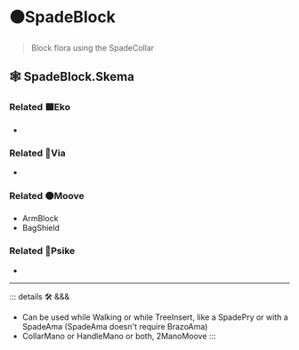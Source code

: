 # 🟠<mooves>SpadeBlock</mooves>

> Block flora using the SpadeCollar

## 🕸 SpadeBlock.Skema

### Related 🟩<ekos>Eko</ekos>

-

### Related 🔻<via>Via</via>

-

### Related 🟠<mooves>Moove</mooves>

- ArmBlock
- BagShield

### Related 💜<psike>Psike</psike>

-

---

<!-- =================================================== -->
<!-- =================================================== -->
<!-- =================================================== -->
<!-- =================================================== -->
<!-- =================================================== -->
::: details 🛠 <dev>&&&</dev>

- Can be used while Walking or while TreeInsert, like a SpadePry or with a SpadeAma (SpadeAma doesn't require BrazoAma)
- CollarMano or HandleMano or both, 2ManoMoove
:::
